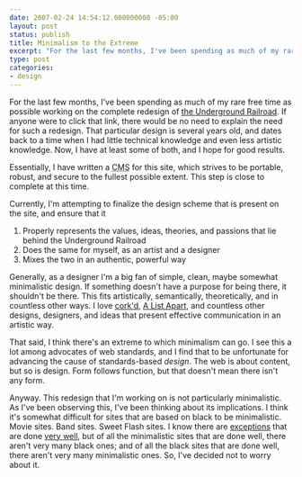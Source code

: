 ```yaml
---
date: 2007-02-24 14:54:12.000000000 -05:00
layout: post
status: publish
title: Minimalism to the Extreme
excerpt: "For the last few months, I've been spending as much of my rare free time as possible working on the complete redesign of <a href=\"http://www.theundergroundrailroad.org\">the Underground Railroad</a>."
type: post
categories:
- design
---
```

For the last few months, I've been spending as much of my rare free time as possible working on the complete redesign of [the Underground Railroad](http://www.theundergroundrailroad.org/). If anyone were to click that link, there would be no need to explain the need for such a redesign. That particular design is several years old, and dates back to a time when I had little technical knowledge and even less artistic knowledge. Now, I have at least some of both, and I hope for good results.

Essentially, I have written a <acronym title="Content Management System">CMS</acronym> for this site, which strives to be portable, robust, and secure to the fullest possible extent. This step is close to complete at this time.

Currently, I'm attempting to finalize the design scheme that is present on the site, and ensure that it

1. Properly represents the values, ideas, theories, and passions that lie behind the Underground Railroad
2. Does the same for myself, as an artist and a designer
3. Mixes the two in an authentic, powerful way

Generally, as a designer I'm a big fan of simple, clean, maybe somewhat minimalistic design. If something doesn't have a purpose for being there, it shouldn't be there. This fits artistically, semantically, theoretically, and in countless other ways. I love [cork'd](http://www.corkd.com/), [A List Apart](http://www.alistapart.com/), and countless other designs, designers, and ideas that present effective communication in an artistic way.

That said, I think there's an extreme to which minimalism can go. I see this a lot among advocates of web standards, and I find that to be unfortunate for advancing the cause of standards-based <em>design</em>. The web is about content, but so is design. Form follows function, but that doesn't mean there isn't any form.

Anyway. This redesign that I'm working on is not particularly minimalistic. As I've been observing this, I've been thinking about its implications. I think it's somewhat difficult for sites that are based on black to be minimalistic. Movie sites. Band sites. Sweet Flash sites. I know there are [exceptions](http://godbit.com/) that are done [very well](http://www.lightondark.com/sites/), but of all the minimalistic sites that are done well, there aren't very many black ones; and of all the black sites that are done well, there aren't very many minimalistic ones. So, I've decided not to worry about it.
